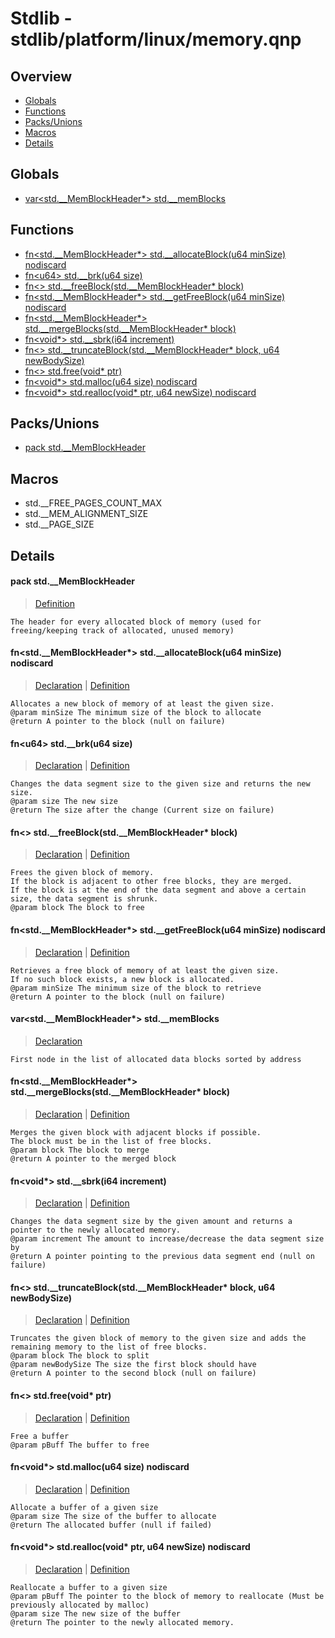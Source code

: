 
# Stdlib - stdlib/platform/linux/memory.qnp

## Overview
 - [Globals](#globals)
 - [Functions](#functions)
 - [Packs/Unions](#packs-unions)
 - [Macros](#macros)
 - [Details](#details)


## Globals
 - [var\<std.__MemBlockHeader*\> std.__memBlocks](#ref_d94fdb461948cf19fa7fd5656137a6f8)

## Functions
 - [fn\<std.__MemBlockHeader*\> std.__allocateBlock(u64 minSize) nodiscard](#ref_705fb981bb6b23b1dea5efcbdd13dfb6)
 - [fn\<u64\> std.__brk(u64 size)](#ref_d968550035e40ca21779cf81106ff600)
 - [fn\<\> std.__freeBlock(std.__MemBlockHeader* block)](#ref_0d094417aa0a4a610887b3f0cf1fef8b)
 - [fn\<std.__MemBlockHeader*\> std.__getFreeBlock(u64 minSize) nodiscard](#ref_f9a4ffbc6d72db8030b9fc8578428e48)
 - [fn\<std.__MemBlockHeader*\> std.__mergeBlocks(std.__MemBlockHeader* block)](#ref_8170e06f3f23cd983bf381b8ecfd2718)
 - [fn\<void*\> std.__sbrk(i64 increment)](#ref_9ef372736f3a8d4ad83e20374764ab82)
 - [fn\<\> std.__truncateBlock(std.__MemBlockHeader* block, u64 newBodySize)](#ref_0e7debc4ba8de34a39ded8b6dd23549b)
 - [fn\<\> std.free(void* ptr)](#ref_ff55c5d36de2ef6e1236d38f68acf334)
 - [fn\<void*\> std.malloc(u64 size) nodiscard](#ref_ed884f46d3fc4317f94703c1c65177b4)
 - [fn\<void*\> std.realloc(void* ptr, u64 newSize) nodiscard](#ref_d356f92991930cf687ff1bc9d3a236b1)

## Packs/Unions
 - [pack std.__MemBlockHeader](#ref_fea58120e31b62b4fa2945aed315480d)

## Macros
 - std.__FREE_PAGES_COUNT_MAX
 - std.__MEM_ALIGNMENT_SIZE
 - std.__PAGE_SIZE

## Details
#### <a id="ref_fea58120e31b62b4fa2945aed315480d"/>pack std.__MemBlockHeader
> [Definition](/stdlib/platform/linux/memory.qnp?plain=1#L16)
```qinp
The header for every allocated block of memory (used for freeing/keeping track of allocated, unused memory)
```
#### <a id="ref_705fb981bb6b23b1dea5efcbdd13dfb6"/>fn\<std.__MemBlockHeader*\> std.__allocateBlock(u64 minSize) nodiscard
> [Declaration](/stdlib/platform/linux/memory.qnp?plain=1#L40) | [Definition](/stdlib/platform/linux/memory.qnp?plain=1#L121)
```qinp
Allocates a new block of memory of at least the given size.
@param minSize The minimum size of the block to allocate
@return A pointer to the block (null on failure)
```
#### <a id="ref_d968550035e40ca21779cf81106ff600"/>fn\<u64\> std.__brk(u64 size)
> [Declaration](/stdlib/platform/linux/memory.qnp?plain=1#L24) | [Definition](/stdlib/platform/linux/memory.qnp?plain=1#L68)
```qinp
Changes the data segment size to the given size and returns the new size.
@param size The new size
@return The size after the change (Current size on failure)
```
#### <a id="ref_0d094417aa0a4a610887b3f0cf1fef8b"/>fn\<\> std.__freeBlock(std.__MemBlockHeader* block)
> [Declaration](/stdlib/platform/linux/memory.qnp?plain=1#L52) | [Definition](/stdlib/platform/linux/memory.qnp?plain=1#L160)
```qinp
Frees the given block of memory.
If the block is adjacent to other free blocks, they are merged.
If the block is at the end of the data segment and above a certain size, the data segment is shrunk.
@param block The block to free
```
#### <a id="ref_f9a4ffbc6d72db8030b9fc8578428e48"/>fn\<std.__MemBlockHeader*\> std.__getFreeBlock(u64 minSize) nodiscard
> [Declaration](/stdlib/platform/linux/memory.qnp?plain=1#L35) | [Definition](/stdlib/platform/linux/memory.qnp?plain=1#L79)
```qinp
Retrieves a free block of memory of at least the given size.
If no such block exists, a new block is allocated.
@param minSize The minimum size of the block to retrieve
@return A pointer to the block (null on failure)
```
#### <a id="ref_d94fdb461948cf19fa7fd5656137a6f8"/>var\<std.__MemBlockHeader*\> std.__memBlocks
> [Declaration](/stdlib/platform/linux/memory.qnp?plain=1#L61)
```qinp
First node in the list of allocated data blocks sorted by address
```
#### <a id="ref_8170e06f3f23cd983bf381b8ecfd2718"/>fn\<std.__MemBlockHeader*\> std.__mergeBlocks(std.__MemBlockHeader* block)
> [Declaration](/stdlib/platform/linux/memory.qnp?plain=1#L58) | [Definition](/stdlib/platform/linux/memory.qnp?plain=1#L193)
```qinp
Merges the given block with adjacent blocks if possible.
The block must be in the list of free blocks.
@param block The block to merge
@return A pointer to the merged block
```
#### <a id="ref_9ef372736f3a8d4ad83e20374764ab82"/>fn\<void*\> std.__sbrk(i64 increment)
> [Declaration](/stdlib/platform/linux/memory.qnp?plain=1#L29) | [Definition](/stdlib/platform/linux/memory.qnp?plain=1#L71)
```qinp
Changes the data segment size by the given amount and returns a pointer to the newly allocated memory.
@param increment The amount to increase/decrease the data segment size by
@return A pointer pointing to the previous data segment end (null on failure)
```
#### <a id="ref_0e7debc4ba8de34a39ded8b6dd23549b"/>fn\<\> std.__truncateBlock(std.__MemBlockHeader* block, u64 newBodySize)
> [Declaration](/stdlib/platform/linux/memory.qnp?plain=1#L46) | [Definition](/stdlib/platform/linux/memory.qnp?plain=1#L136)
```qinp
Truncates the given block of memory to the given size and adds the remaining memory to the list of free blocks.
@param block The block to split
@param newBodySize The size the first block should have
@return A pointer to the second block (null on failure)
```
#### <a id="ref_ff55c5d36de2ef6e1236d38f68acf334"/>fn\<\> std.free(void* ptr)
> [Declaration](/stdlib/memory.qnp?plain=1#L44) | [Definition](/stdlib/platform/linux/memory.qnp?plain=1#L235)
```qinp
Free a buffer
@param pBuff The buffer to free
```
#### <a id="ref_ed884f46d3fc4317f94703c1c65177b4"/>fn\<void*\> std.malloc(u64 size) nodiscard
> [Declaration](/stdlib/memory.qnp?plain=1#L34) | [Definition](/stdlib/platform/linux/memory.qnp?plain=1#L217)
```qinp
Allocate a buffer of a given size
@param size The size of the buffer to allocate
@return The allocated buffer (null if failed)
```
#### <a id="ref_d356f92991930cf687ff1bc9d3a236b1"/>fn\<void*\> std.realloc(void* ptr, u64 newSize) nodiscard
> [Declaration](/stdlib/memory.qnp?plain=1#L40) | [Definition](/stdlib/platform/linux/memory.qnp?plain=1#L230)
```qinp
Reallocate a buffer to a given size
@param pBuff The pointer to the block of memory to reallocate (Must be previously allocated by malloc)
@param size The new size of the buffer
@return The pointer to the newly allocated memory.
```

